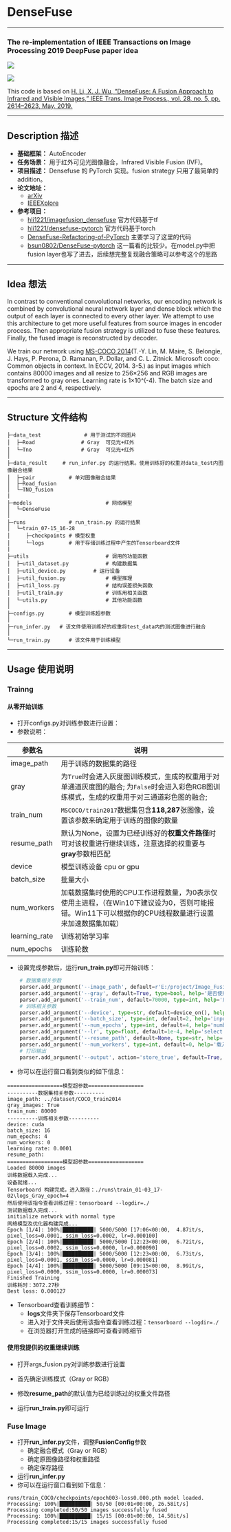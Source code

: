 # DenseFuse

---

### The re-implementation of IEEE Transactions on Image Processing 2019 DeepFuse paper idea

![](figure/framework.png)

![](figure/train.png)

This code is based on [H. Li, X. J. Wu, “DenseFuse: A Fusion Approach to Infrared and Visible Images,” IEEE Trans. Image Process., vol. 28, no. 5, pp. 2614–2623, May. 2019.](https://ieeexplore.ieee.org/document/8580578)

---

## Description 描述

- **基础框架：** AutoEncoder
- **任务场景：** 用于红外可见光图像融合，Infrared Visible Fusion (IVF)。
- **项目描述：** Densefuse 的 PyTorch 实现。fusion strategy 只用了最简单的addition。
- **论文地址：**
  - [arXiv](https://arxiv.org/abs/1804.08361)
  - [IEEEXplore](https://ieeexplore.ieee.org/document/8580578)
- **参考项目：**
  - [hli1221/imagefusion_densefuse](https://github.com/hli1221/imagefusion_densefuse) 官方代码基于tf
  - [hli1221/densefuse-pytorch](https://github.com/hli1221/densefuse-pytorch) 官方代码基于torch
  - [DenseFuse-Refactoring-of-PyTorch](https://github.com/LGNWJQ/DenseFuse-Refactoring-of-PyTorch/tree/main) 主要学习了这里的代码
  - [bsun0802/DenseFuse-pytorch](https://github.com/bsun0802/DenseFuse-pytorch) 这一篇看的比较少。在model.py中把fusion layer也写了进去，后续想完整复现融合策略可以参考这个的思路

---

## Idea 想法

In contrast to conventional convolutional networks, our encoding network is combined by convolutional neural network layer and dense block which the output of each layer is connected to every other layer. We attempt to use this architecture to get more useful features from source images in encoder process. Then appropriate fusion strategy is utilized to fuse these features. Finally, the fused image is reconstructed by decoder.

We train our network using [MS-COCO 2014](http://images.cocodataset.org/zips/train2014.zip)(T.-Y. Lin, M. Maire, S. Belongie, J. Hays, P. Perona, D. Ramanan, P. Dollar, and C. L. Zitnick. Microsoft coco: Common objects in context. In ECCV, 2014. 3-5.) as input images which contains 80000 images and all resize to 256×256 and RGB images are transformed to gray ones. Learning rate is 1×10^(-4). The batch size and epochs are 2 and 4, respectively.

---

## Structure 文件结构

```shell
├─data_test              # 用于测试的不同图片
│  ├─Road          	  	# Gray  可见光+红外
│  └─Tno           		# Gray  可见光+红外
│ 
├─data_result     # run_infer.py 的运行结果。使用训练好的权重对data_test内图像融合结果 
│  ├─pair           # 单对图像融合结果
│  ├─Road_fusion
│  └─TNO_fusion
|
├─models                        # 网络模型
│  └─DenseFuse
│ 
├─runs              # run_train.py 的运行结果
│  └─train_07-15_16-28
│     ├─checkpoints # 模型权重
│     └─logs        # 用于存储训练过程中产生的Tensorboard文件
|
├─utils      	                # 调用的功能函数
│  ├─util_dataset.py            # 构建数据集
│  ├─util_device.py        	# 运行设备 
│  ├─util_fusion.py             # 模型推理
│  ├─util_loss.py            	# 结构误差损失函数
│  ├─util_train.py            	# 训练用相关函数
│  └─utils.py                   # 其他功能函数
│ 
├─configs.py 	    # 模型训练超参数
│ 
├─run_infer.py   # 该文件使用训练好的权重将test_data内的测试图像进行融合
│ 
└─run_train.py      # 该文件用于训练模型

```

---
## Usage 使用说明

### Trainng

#### 从零开始训练

* 打开configs.py对训练参数进行设置：
* 参数说明：

| 参数名              | 说明                                                                              |
|------------------|---------------------------------------------------------------------------------|
| image_path       | 用于训练的数据集的路径                                                                     |
| gray             | 为`True`时会进入灰度图训练模式，生成的权重用于对单通道灰度图的融合; 为`False`时会进入彩色RGB图训练模式，生成的权重用于对三通道彩色图的融合; |
| train_num        | `MSCOCO/train2017`数据集包含**118,287**张图像，设置该参数来确定用于训练的图像的数量                        |
| resume_path      | 默认为None，设置为已经训练好的**权重文件路径**时可对该权重进行继续训练，注意选择的权重要与**gray**参数相匹配                  |
| device           | 模型训练设备 cpu or gpu                                                               |
| batch_size       | 批量大小                                                                            |
| num_workers      | 加载数据集时使用的CPU工作进程数量，为0表示仅使用主进程，（在Win10下建议设为0，否则可能报错。Win11下可以根据你的CPU线程数量进行设置来加速数据集加载） |
| learning_rate    | 训练初始学习率                                                                            |
| num_epochs       | 训练轮数                                                                               |

* 设置完成参数后，运行**run_train.py**即可开始训练：

```python
    # 数据集相关参数
    parser.add_argument('--image_path', default=r'E:/project/Image_Fusion/DATA/COCO/train2017', type=str, help='数据集路径')
    parser.add_argument('--gray', default=True, type=bool, help='是否使用灰度模式')
    parser.add_argument('--train_num', default=70000, type=int, help='用于训练的图像数量')
    # 训练相关参数
    parser.add_argument('--device', type=str, default=device_on(), help='训练设备')
    parser.add_argument('--batch_size', type=int, default=2, help='input batch size, default=INF_images')
    parser.add_argument('--num_epochs', type=int, default=4, help='number of epochs to train for, default=4')
    parser.add_argument('--lr', type=float, default=1e-4, help='select the learning rate, default=1e-4')
    parser.add_argument('--resume_path', default=None, type=str, help='导入已训练好的模型路径')
    parser.add_argument('--num_workers', type=int, default=0, help='载入数据集所调用的cpu线程数')
    # 打印输出
    parser.add_argument('--output', action='store_true', default=True, help="shows output")
```

* 你可以在运行窗口看到类似的如下信息：

```
==================模型超参数==================
----------数据集相关参数----------
image_path: ../dataset/COCO_train2014
gray_images: True
train_num: 80000
----------训练相关参数----------
device: cuda
batch_size: 16
num_epochs: 4
num_workers: 0
learning rate: 0.0001
resume_path: 
==================模型超参数==================
Loaded 80000 images
训练数据载入完成...
设备就绪...
Tensorboard 构建完成，进入路径：./runs\train_01-03_17-02\logs_Gray_epoch=4
然后使用该指令查看训练过程：tensorboard --logdir=./
测试数据载入完成...
initialize network with normal type
网络模型及优化器构建完成...
Epoch [1/4]: 100%|██████████| 5000/5000 [17:06<00:00,  4.87it/s, pixel_loss=0.0001, ssim_loss=0.0002, lr=0.000100]
Epoch [2/4]: 100%|██████████| 5000/5000 [12:23<00:00,  6.72it/s, pixel_loss=0.0002, ssim_loss=0.0000, lr=0.000090]
Epoch [3/4]: 100%|██████████| 5000/5000 [12:23<00:00,  6.73it/s, pixel_loss=0.0001, ssim_loss=0.0000, lr=0.000081]
Epoch [4/4]: 100%|██████████| 5000/5000 [09:15<00:00,  8.99it/s, pixel_loss=0.0000, ssim_loss=0.0000, lr=0.000073]
Finished Training
训练耗时：3072.27秒
Best loss: 0.000127
```

* Tensorboard查看训练细节：
  * **logs**文件夹下保存Tensorboard文件
  * 进入对于文件夹后使用该指令查看训练过程：`tensorboard --logdir=./`
  * 在浏览器打开生成的链接即可查看训练细节

#### 使用我提供的权重继续训练

* 打开args_fusion.py对训练参数进行设置
* 首先确定训练模式（Gray or RGB）
* 修改**resume_path**的默认值为已经训练过的权重文件路径

* 运行**run_train.py**即可运行



### Fuse Image

* 打开**run_infer.py**文件，调整**FusionConfig**参数
  * 确定融合模式（Gray or RGB）
  * 确定原图像路径和权重路径
  * 确定保存路径
* 运行**run_infer.py**
* 你可以在运行窗口看到如下信息：

```shell
runs/train_COCO/checkpoints/epoch003-loss0.000.pth model loaded.
Processing: 100%|██████████| 50/50 [00:01<00:00, 26.58it/s]
Processing completed:50/50 images successfully fused
Processing: 100%|██████████| 15/15 [00:01<00:00, 14.50it/s]
Processing completed:15/15 images successfully fused

```












